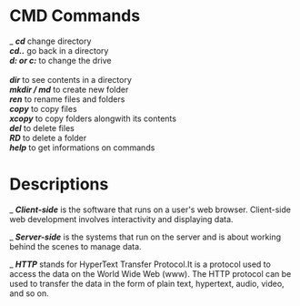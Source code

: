 # CMD Commands
  _  ***cd***          change directory</br>
    ***cd..***        go back in a directory</br>
    ***d: or c:***    to change the drive</br>      
    ***dir***         to see contents in a directory</br>
    ***mkdir<folder name> / md<folder name>***   to create new folder</br>
    ***ren***         to rename files and folders</br>
    ***copy***        to copy files</br>
    ***xcopy***       to copy folders alongwith its contents</br>
    ***del***         to delete files</br>
    ***RD***         to delete a folder</br>
    ***help***       to get informations on commands</br>

# Descriptions
   _ ***Client-side*** is the software that runs on a user's web browser. Client-side web development involves interactivity and displaying data.

   _ ***Server-side*** is the systems that run on the server and  is about working behind the scenes to manage data.

   _ ***HTTP*** stands for HyperText Transfer Protocol.It is a protocol used to access the data on the World Wide Web (www). The HTTP protocol can be used to transfer the data in the form of plain text, hypertext, audio, video, and so on.


   
                

